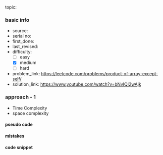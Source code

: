 topic:

### basic info
- source: 
- serial no:
- first_done:
- last_revised:
- difficulty:
	- [ ] easy
	- [x] medium
	- [ ] hard
- problem_link: https://leetcode.com/problems/product-of-array-except-self/
- solution_link: https://www.youtube.com/watch?v=bNvIQI2wAjk

### approach - 1
- Time Complexity
- space complexity

#### pseudo code

#### mistakes

#### code snippet
```python

```
